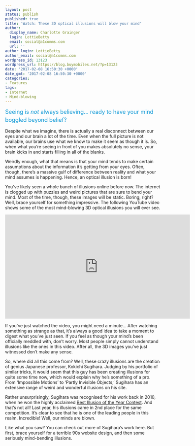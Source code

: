 ```yaml
---
layout: post
status: publish
published: true
title: 'Watch: These 3D optical illusions will blow your mind'
author:
  display_name: Charlotte Grainger
  login: LottieBetty
  email: social@a1comms.com
  url: ''
author_login: LottieBetty
author_email: social@a1comms.com
wordpress_id: 13123
wordpress_url: https://blog.buymobiles.net/?p=13123
date: '2017-02-08 16:50:30 +0000'
date_gmt: '2017-02-08 16:50:30 +0000'
categories:
- Features
tags:
- Internet
- Mind-blowing
---
```

<p><span class="postStandFirst" style="color: #0896d5; line-height: 26px; font-size: 18px;">Seeing is <em>not </em>always believing&hellip; ready to have your mind boggled beyond belief?</span></p>
<p>Despite what we imagine, there is actually a real disconnect between our eyes and our brain a lot of the time. Even when the full picture is not available, our brains use what we know to make it seem as though it is. So, when what you&rsquo;re seeing in front of you makes absolutely no sense, your brain kicks in and starts filling in all of the blanks.</p>
<p>Weirdly enough, what that means is that your mind tends to make certain assumptions about the information it&rsquo;s getting from your eyes. Often, though, there&rsquo;s a massive gulf of difference between reality and what your mind assumes is happening. Hence, an optical illusion is born!</p>
<p>You&rsquo;ve likely seen a whole bunch of illusions online before now. The internet is clogged up with puzzles and weird pictures that are sure to bend your mind. Most of the time, though, these images will be static. Boring, right? Well, brace yourself for something impressive. The following YouTube video shows some of the most mind-blowing 3D optical illusions you will ever see.</p>
<p><iframe src="https://www.youtube.com/embed/PVRyMvYVHGQ" width="600" height="338" frameborder="0" allowfullscreen="allowfullscreen"></iframe></p>
<p>If you&rsquo;ve just watched the video, you might need a minute&hellip; After watching something as strange as that, it&rsquo;s always a good idea to take a moment to digest what you&rsquo;ve just seen. If you feel as though your mind&rsquo;s been officially meddled with, don&rsquo;t worry. Most people simply cannot understand illusions like the ones in this video. After all, the 3D images you&rsquo;ve just witnessed don&rsquo;t make any sense.</p>
<p>So, where did all this come from? Well, these crazy illusions are the creation of genius Japanese professor, Kokichi Sugihara. Judging by his portfolio of similar tricks, it would seem that this guy has been creating illusions for quite some time now, which would explain why he&rsquo;s something of a pro. From &lsquo;Impossible Motions&rsquo; to &lsquo;Partly Invisible Objects,&rsquo; Sugihara has an extensive range of weird and wonderful illusions on his site.</p>
<p>Rather unsurprisingly, Sugihara was recognised for his work back in 2010, when he won the highly acclaimed <a href="http://illusionoftheyear.com/">Best Illusion of the Year Contest</a>. And that&rsquo;s not all! Last year, his illusions came in 2nd place for the same competition. It&rsquo;s clear to see that he is one of the leading people in this realm. Incredible! Well, our minds are blown.</p>
<p>Like what you saw? You can check out more of Sugihara&rsquo;s work here. But first, brace yourself for a terrible 90s website design, and then some seriously mind-bending illusions.</p>
